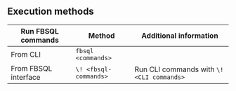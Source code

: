 ## Execution methods

| Run FBSQL commands | Method | Additional information |
|---|---|---|
| From CLI | `fbsql <commands>` |  |
| From FBSQL interface | `\! <fbsql-commands>` | Run CLI commands with `\! <CLI commands>` |
